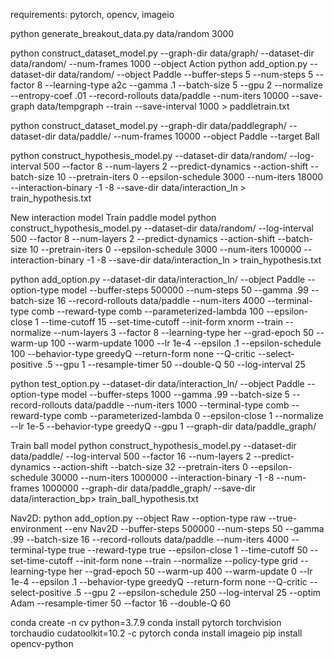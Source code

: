 requirements: pytorch, opencv, imageio

python generate_breakout_data.py data/random 3000

python construct_dataset_model.py --graph-dir data/graph/ --dataset-dir data/random/ --num-frames 1000 --object Action
python add_option.py --dataset-dir data/random/ --object Paddle --buffer-steps 5 --num-steps 5 --factor 8 --learning-type a2c --gamma .1 --batch-size 5 --gpu 2 --normalize --entropy-coef .01 --record-rollouts data/paddle --num-iters 10000 --save-graph data/tempgraph --train --save-interval 1000 > paddletrain.txt

python construct_dataset_model.py --graph-dir data/paddlegraph/ --dataset-dir data/paddle/ --num-frames 10000 --object Paddle --target Ball

python construct_hypothesis_model.py --dataset-dir data/random/ --log-interval 500 --factor 8 --num-layers 2 --predict-dynamics --action-shift --batch-size 10 --pretrain-iters 0 --epsilon-schedule 3000 --num-iters 18000 --interaction-binary -1 -8 --save-dir data/interaction_ln > train_hypothesis.txt

<!-- python add_option.py --dataset-dir data/paddle/ --object Ball --buffer-steps 5 --num-steps 5 --factor 32 --learning-type a2c --gamma .99 --batch-size 5 --gpu 2 --normalize --entropy-coef .01 --num-iters 100000 --save-interval 1000 --save-graph data/tempgraph --set-time-cutoff --graph-dir data/paddlegraph --record-rollouts data/Ball

python add_option.py --dataset-dir data/paddle/ --object Ball --buffer-steps 5 --num-steps 5 --factor 32 --learning-type a2c --gamma .99 --batch-size 5 --gpu 2 --normalize --entropy-coef .01 --num-iters 1000000 --save-interval 1000 --save-graph data/tempgraph --set-time-cutoff --graph-dir data/paddlegraph --record-rollouts data/Ball --use-both 1 --min-use 0

python add_option.py --dataset-dir data/hackedpaddle/ --object Ball --buffer-steps 5 --num-steps 5 --factor 16 --num-layers 2 --learning-type a2c --gamma .99 --batch-size 5 --gpu 2 --normalize --entropy-coef .01 --num-iters 1000000 --save-interval 1000 --save-graph data/tempgraph --set-time-cutoff --graph-dir data/paddlegraph --record-rollouts data/Ball --use-both 1 --min-use 5 > ball.txt

python add_option.py --dataset-dir data/hackedpaddle/ --object Ball --buffer-steps 5 --num-steps 5 --factor 16 --num-layers 2 --learning-type a2c --gamma .99 --batch-size 5 --gpu 2 --normalize --entropy-coef .01 --num-iters 1000000 --set-time-cutoff --graph-dir data/paddlegraph --record-rollouts data/Ball --use-both 1 --min-use 5 

python add_option.py --dataset-dir data/hackedpaddle/ --object Ball --buffer-steps 32 --num-steps 32 --factor 16 --num-layers 2 --learning-type a2c --gamma .99 --batch-size 32 --gpu 2 --normalize --entropy-coef .01 --num-iters 1000000 --set-time-cutoff --graph-dir data/paddlegraph --use-both 0 --min-use 0 --train --record-rollouts ../datasets/caleb_data/balla2c/ --save-interval 1000 --save-graph data/tempa2cgraph > balla2c.txt

python add_option.py --dataset-dir data/hackedpaddle/ --object Ball --buffer-steps 10000 --num-steps 32 --factor 64 --num-layers 1 --learning-type dqn --gamma .99 --batch-size 16 --grad-epoch 5 --gpu 2 --normalize --entropy-coef .01 --warm-up 100 --num-iters 1000000 --behavior-type greedyQ --epsilon .9 --epsilon-schedule 10000 --set-time-cutoff --lr 1e-6 --graph-dir data/paddlegraph --use-both 0 --min-use 0 --Q-critic --train --record-rollouts ../datasets/caleb_data/balldqn/  --save-interval 1000 --save-graph data/tempdqngraph > balldqn.txt 

python add_option.py --dataset-dir data/hackedpaddle/ --object Ball --buffer-steps 10000 --num-steps 32 --factor 64 --num-layers 1 --learning-type her --gamma .99 --batch-size 16 --grad-epoch 10 --gpu 3 --normalize --entropy-coef .01 --warm-up 100 --num-iters 1000000 --behavior-type greedyQ --Q-critic --epsilon .9 --epsilon-schedule 10000 --set-time-cutoff --lr 1e-6 --graph-dir data/paddlegraph --use-both 0 --min-use 0 --train --record-rollouts ../datasets/caleb_data/ballher/ --save-interval 1000 --save-graph data/temphergraph > ballher.txt 

python add_option.py --dataset-dir data/hackedpaddle/ --object Ball --buffer-steps 10000 --num-steps 32 --factor 64 --num-layers 1 --learning-type gsr --gamma .99 --batch-size 16 --grad-epoch 10 --gpu 3 --normalize --entropy-coef .01 --warm-up 100 --num-iters 1000000 --behavior-type greedyQ --Q-critic --epsilon .95 --epsilon-schedule 10000 --set-time-cutoff --lr 1e-6 --graph-dir data/paddlegraph --use-both 0 --min-use 0 --train --record-rollouts ../datasets/caleb_data/ballgsr/ --save-interval 1000 --save-graph data/tempgsrgraph > ballgsr.txt 

python add_option.py --dataset-dir data/hackedpaddle/ --object Ball --buffer-steps 10000 --num-steps 32 --factor 64 --num-layers 1 --learning-type her --gamma .99 --batch-size 16 --grad-epoch 10 --gpu 3 --normalize --entropy-coef .01 --warm-up 100 --num-iters 1000000 --behavior-type greedyQ --Q-critic --epsilon .95 --epsilon-schedule 10000 --set-time-cutoff --lr 1e-6 --graph-dir data/paddlegraph --use-both 0 --min-use 0 --train --record-rollouts ../datasets/caleb_data/ballpri/ --save-interval 1000 --save-graph data/tempprigraph --prioritized-replay max_reward --weighting-lambda .05 > ballpri.txt 

python add_option.py --dataset-dir data/random/ --object Paddle --buffer-steps 100000 --num-steps 5 --factor 16 --warm-up 10000 --esilon 1 --epsilon-schedule 10000 --learning-type a2c --gamma .99 --batch-size 4 --grad-epoch 4 --gpu 2 --lr .00025 --option-type raw --policy-type image --normalize --num-iters 500000 --entropy-coef 0.01 --init-form orth > rawtestdqn.txt


Hacked commands
python construct_interaction_model.py --graph-dir data/PAgraph/ --dataset-dir data/random/ --num-frames 1000 --object Action --target Paddle > interactiontest.txt
python add_option.py --dataset-dir data/random/ --object Paddle --option-type hacked --buffer-steps 5 --num-steps 5 --gamma .1 --batch-size 5 --record-rollouts data/paddle --num-iters 1000 > hackedpaddletrain.txt
 -->

New interaction model
Train paddle model
python construct_hypothesis_model.py --dataset-dir data/random/ --log-interval 500 --factor 8 --num-layers 2 --predict-dynamics --action-shift --batch-size 10 --pretrain-iters 0 --epsilon-schedule 3000 --num-iters 100000 --interaction-binary -1 -8 --save-dir data/interaction_ln > train_hypothesis.txt

python add_option.py --dataset-dir data/interaction_ln/ --object Paddle --option-type model --buffer-steps 500000 --num-steps 50 --gamma .99 --batch-size 16 --record-rollouts data/paddle --num-iters 4000 --terminal-type comb --reward-type comb --parameterized-lambda 100 --epsilon-close 1 --time-cutoff 15 --set-time-cutoff --init-form xnorm --train --normalize  --num-layers 3 --factor 8 --learning-type her --grad-epoch 50 --warm-up 100 --warm-update 1000 --lr 1e-4 --epsilon .1 --epsilon-schedule 100 --behavior-type greedyQ --return-form none --Q-critic --select-positive .5 --gpu 1 --resample-timer 50 --double-Q 50 --log-interval 25

python test_option.py --dataset-dir data/interaction_ln/ --object Paddle --option-type model --buffer-steps 1000 --gamma .99 --batch-size 5 --record-rollouts data/paddle --num-iters 1000 --terminal-type comb --reward-type comb --parameterized-lambda 0 --epsilon-close 1 --normalize --lr 1e-5 --behavior-type greedyQ --gpu 1 --graph-dir data/paddle_graph/

Train ball model
python construct_hypothesis_model.py --dataset-dir data/paddle/ --log-interval 500 --factor 16 --num-layers 2 --predict-dynamics --action-shift --batch-size 32 --pretrain-iters 0 --epsilon-schedule 30000 --num-iters 1000000 --interaction-binary -1 -8 --num-frames 1000000 --graph-dir data/paddle_graph/ --save-dir data/interaction_bp> train_ball_hypothesis.txt


Nav2D:
python add_option.py --object Raw --option-type raw --true-environment --env Nav2D --buffer-steps 500000 --num-steps 50 --gamma .99 --batch-size 16 --record-rollouts data/paddle --num-iters 4000 --terminal-type true --reward-type true --epsilon-close 1 --time-cutoff 50 --set-time-cutoff --init-form none --train --normalize --policy-type grid --learning-type her --grad-epoch 50 --warm-up 400 --warm-update 0 --lr 1e-4 --epsilon .1 --behavior-type greedyQ --return-form none --Q-critic --select-positive .5 --gpu 2 --epsilon-schedule 250 --log-interval 25 --optim Adam --resample-timer 50 --factor 16 --double-Q 60

conda create -n cv python=3.7.9
conda install pytorch torchvision torchaudio cudatoolkit=10.2 -c pytorch
conda install imageio
pip install opencv-python